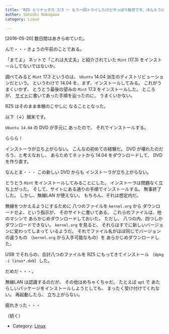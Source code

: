 ```yaml
---
title: "RZ5 とリナックス 2/3 〜 もう一回トライしたけどやっぱり駄目です、ほんとうに諦めました"
author: Satoshi Nakagawa
category: Linux

---
```


[2016-05-20]  数日間はあきらめていた。

 んで・・・きょうの午前のことである。

 「まてよ」
 ネットで「これは大丈夫」と紹介されていた
`Mint` (17.3) をインストールしてないではないか。

 調べてみると `Mint` 17.3 というのは、
`Ubuntu` 14.04 派生のディストリビューションだという。
というわけで 14.04 を、まず、インストールしてみる。
これがうまくいかず、
とうとう最後の望みの `Mint` 17.3 をインストールした。
ところが、
[サイト](http://akiba-neo.com/letsnote/rz5/397/)に書いてあった手順を辿ったのに、
うまくいかない。

 RZ5 はそのまま本棚のこやしに
なることとなった。

 以下（↓）顛末です。

<!--more-->

 `Ubuntu 14.04` の DVD が手元に
あったので、
それでインストールする。

 ららら！

 インストーラが立ち上がらない。
こんなの初めての経験だ。
DVD が壊れたのだろう、と考えなおし、
あらためてネットから 14.04 をダウンロードして、
DVD を作り直す。

 なんとま・・・
この新しい DVD からも
インストーラが立ち上がらない。

 とうとう 
`Mint` をインストールしてみることにした。
インストーラは問題なく立ち上がった。
そして、サイトにある通りの手順でインストールする。
無事終了した。
しかし、無線LAN が使えない。
もちろん、それは想定内だ。

 無線をつかえるようにするために
八つのファイルを `kernel.org` から
ダウンロードせよ、という指示が、
そのサイトに書いてある。
これらのファイルは、他のマシンで
あらかじめダウンロードしておいた。
ただし、
八つの内、四つしかダウンロードできない。
`kernel.org` を見ると、
それらはすでに新しいバージョンに変わってしまって
いるようだ。
それでファイル名がほぼ同じでバージョンの違うもの
（`kernel.org` から入手可能なもの）を
あらかじめダウンロードした。

 USB でそれらの、合計八つのファイルを
RZ5 にもってきてインストール
（`dpkg -i linux*.deb`）した。

 だめだ・・・。

 無線LAN は認識するのだが、
その他はめちゃくちゃだ。
たとえば `apt` で
あたらしいパッケージをインストールしようとしても、
まったく受け付けてくれない。
再起動したら、
立ち上がらない。

 疲れきった・・・

 （続く）

- Category: [Linux](/categories.html#Linux)

